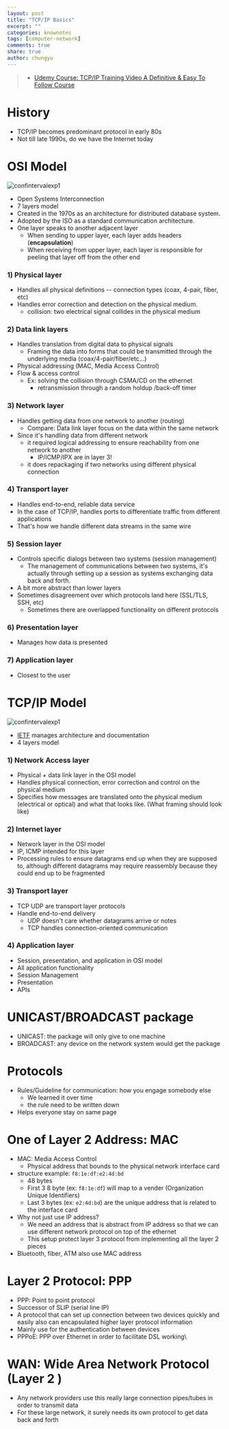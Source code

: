 ```yaml
---
layout: post
title: "TCP/IP Basics"
excerpt: ""
categories: knownotes
tags: [computer-network]
comments: true
share: true
author: chungyu
---
```


> * [Udemy Course: TCP/IP Training Video A Definitive & Easy To Follow Course](https://www.udemy.com/tcp-ip-training/learn/v4/overview)

# History
* TCP/IP becomes predominant protocol in early 80s
* Not till late 1990s, do we have the Internet today

# OSI Model
![confintervalexp1]({{site.url}}/images/network/osimodel.png)
* Open Systems Interconnection
* 7 layers model
* Created in the 1970s as an architecture for distributed database system.
* Adopted by the ISO as a standard communication architecture.
* One layer speaks to another adjacent layer
  * When sending to upper layer, each layer adds headers (**encapsulation**)
  * When receiving from upper layer, each layer is responsible for peeling that layer off from the other end

### 1) Physical layer
* Handles all physical definitions -- connection types (coax, 4-pair, fiber, etc)
* Handles error correction and detection on the physical medium.
  * collision: two electrical signal collides in the physical medium

### 2) Data link layers
* Handles translation from digital data to physical signals
  * Framing the data into forms that could be transmitted through the underlying media (coax/4-pair/fiber/etc...)
* Physical addressing (MAC, Media Access Control)
* Flow & access control
  * Ex: solving the collision through CSMA/CD on the ethernet
    * retransmission through a random holdup /back-off timer

### 3) Network layer
* Handles getting data from one network to another (routing)
  * Compare: Data link layer focus on the data within the same network
* Since it's handling data from different network
  * it required logical addressing to ensure reachability from one network to another
    * IP/ICMP/IPX are in layer 3!
  * it does repackaging if two networks using different physical connection

### 4) Transport layer
* Handles end-to-end, reliable data service
* In the case of TCP/IP, handles ports to differentiate traffic from different applications
* That's how we handle different data streams in the same wire

### 5) Session layer
* Controls specific dialogs between two systems (session management)
  * The management of communications between two systems, it's actually through setting up a session as systems exchanging data back and forth.
* A bit more abstract than lower layers
* Sometimes disagreement over which protocols land here (SSL/TLS, SSH, etc)
  * Sometimes there are overlapped functionality on different protocols

### 6) Presentation layer
* Manages how data is presented

### 7) Application layer
* Closest to the user

# TCP/IP Model
![confintervalexp1]({{site.url}}/images/network/tcpipmodel.png)
* [IETF](https://www.ietf.org/) manages architecture and documentation
* 4 layers model

### 1) Network Access layer
* Physical + data link layer in the OSI model
* Handles physical connection, error correction and control on the physical medium
* Specifies how messages are translated onto the physical medium (electrical or optical) and what that looks like. (What framing should look like)

### 2) Internet layer
* Network layer in the OSI model
* IP, ICMP intended for this layer
* Processing rules to ensure datagrams end up when they are supposed to, although different datagrams may require reassembly because they could end up to be fragmented

### 3) Transport layer
* TCP UDP are transport layer protocols
* Handle end-to-end delivery
  * UDP doesn't care whether datagrams arrive or notes
  * TCP handles connection-oriented communication

### 4) Application layer
* Session, presentation, and application in OSI model
* All application functionality
* Session Management
* Presentation
* APIs


# UNICAST/BROADCAST package
* UNICAST: the package will only give to one machine
* BROADCAST: any device on the network system would get the package

# Protocols
* Rules/Guideline for communication: how you engage somebody else
  * We learned it over time
  * the rule need to be written down
* Helps everyone stay on same page

# One of Layer 2 Address: MAC
* MAC: Media Access Control
  * Physical address that bounds to the physical network interface card
* structure example: `f8:1e:df:e2:4d:bd`
  * 48 bytes
  * First 3 8 byte (ex: `f8:1e:df`) will map to a vender (Organization Unique Identifiers)
  * Last 3 bytes (ex: `e2:4d:bd`) are the unique address that is related to the interface card
* Why not just use IP address?
  * We need an address that is abstract from IP address so that we can use different network protocol on top of the ethernet
  * This setup protect layer 3 protocol from implementing all the layer 2 pieces
* Bluetooth, fiber, ATM also use MAC address

# Layer 2 Protocol: PPP
* PPP: Point to point protocol
* Successor of SLIP (serial line IP)
* A protocol that can set up connection between two devices quickly and easily also can encapsulated higher layer protocol information
* Mainly use for the authentication between devices
* PPPoE: PPP over Ethernet in order to facilitate DSL working\

# WAN: Wide Area Network Protocol (Layer 2 )
* Any network providers use this really large connection pipes/tubes in order to transmit data
* For these large network, it surely needs its own protocol to get data back and forth
